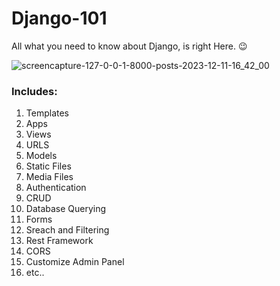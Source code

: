 # Django-101
All what you need to know about Django, is right Here. 😉

![screencapture-127-0-0-1-8000-posts-2023-12-11-16_42_00](https://github.com/KareemE125/Django-101/assets/61433385/eaa35780-6e1d-4079-8941-adfbd25ff664)

### Includes:
1. Templates
2. Apps
3. Views
4. URLS
5. Models
6. Static Files
7. Media Files
8. Authentication
9. CRUD
10. Database Querying
11. Forms
12. Sreach and Filtering
13. Rest Framework
14. CORS
15. Customize Admin Panel
16. etc..

